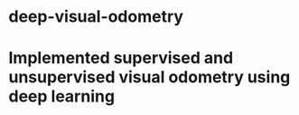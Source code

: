 # deep-visual-odometry
# Implemented supervised and unsupervised visual odometry using deep learning
